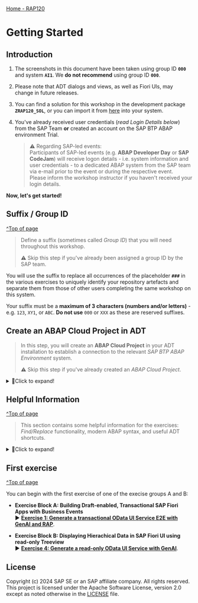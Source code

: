[Home - RAP120](/README.md#exercises)

<!-- Exercise 0: Getting Started -->
# Getting Started

## Introduction

1. The screenshots in this document have been taken using group ID **`000`** and system **`AI1`**. We **do not recommend** using group ID **`000`**. 

2. Please note that ADT dialogs and views, as well as Fiori UIs, may change in future releases.

3. You can find a solution for this workshop in the development package **`ZRAP120_SOL`**, or you can import it from [here](https://github.com/SAP-samples/abap-platform-rap120/) into your system.  

4. You've already received user credentials (_read Login Details below_) from the SAP Team  **or** created an account on the SAP BTP ABAP environment Trial.

    > ⚠ Regarding SAP-led events:        
    > Participants of SAP-led events (e.g. **ABAP Developer Day** or **SAP CodeJam**) will receive logon details - i.e. system information and user credentials - to a dedicated ABAP system from the SAP team via e-mail prior to the event or during the respective event.  
    > Please inform the workshop instructor if you haven't received your login details.

**Now, let's get started!**

<!--
Table of Content:
- [Group ID](#group-id)
- [Create an _ABAP Cloud Project_ in ADT](#create-an-abap-cloud-project-in-adt)
- [Helpful Information](#helpful-information)
  - Find/Replace
  - Modern ABAP Syntax
  - Useful ADT Shortcuts
- [First exercise](#first-exercise)
-->

## Suffix / Group ID 
[^Top of page](#)

> Define a suffix (sometimes called _Group ID_) that you will need throughout this workshop.
> 
> ⚠️ Skip this step if you've already been assigned a group ID by the SAP team.  

  You will use the suffix to replace all occurrences of the placeholder **`###`** in the various exercises to uniquely identify your repository artefacts and separate them from those of other users completing the same workshop on this system.
 
  Your suffix must be a **maximum of 3 characters (numbers and/or letters)** - e.g. `123`, `XY1`, or `ABC`. **Do not use** `000` or `XXX` as these are reserved suffixes.
     

## Create an ABAP Cloud Project in ADT

> In this step, you will create an **ABAP Cloud Project** in your ADT installation to establish a connection to the relevant *SAP BTP ABAP Environment* system.
> 
> ⚠️ Skip this step if you've already created an _ABAP Cloud Project_.

<details>
  <summary>🔵Click to expand!</summary>
   
1. Open the **ABAP** perspective if you have not already done so.

    ![Open ABAP Perspective](images/abap_perspective.png)

2. Now create the **ABAP Cloud Project** as shown on the screenshots provided below.       

    ![Create ABAP Project Cloud 1/2](images/abap_cloud_project01.png)

    ![Create ABAP Project Cloud 2/2](images/abap_cloud_project02.png)

</details>


## Helpful Information
[^Top of page](#)

> This section contains some helpful information for the exercises: _Find/Replace_ functionality, modern ABAP syntax, and useful ADT shortcuts.

<details>
  <summary>🔵Click to expand!</summary>
 
### Find/Replace

In the course of these exercises you will frequently see the task to "_replace the placeholder **`###`** with chosen or assigned suffix". 

For this it's recommended to make use of the **Find/Replace** feature of the Eclipse Editor. It can be opened either via the menu (**_Edit -> Find/Replace..._**) or via **Ctrl+F**.
  
 ![find and replace](images/find01.png)
   
Choosing **Replace All** allows you to replace all ocurrences of **`###`** with your group ID.

  
### Modern ABAP Syntax

The modern, declarative, and expression-oriented ABAP language syntax will be used in the different exercises. It allows developers to write more simple and concise source code using new language features like inline declarations, constructor expressions.

> **Find more information in the ABAP Keyword Documentation**: [ABAP - Programming Language](https://help.sap.com/doc/abapdocu_cp_index_htm/CLOUD/en-US/index.htm?file=abenabap_reference.htm) 

  
### Useful ADT Shortcuts

Here are some useful ADT keyboard shortcuts for the ABAP development in Eclipse.

![ADT Shortcuts](images/adt_shortcuts.png)

More useful ADT shortcuts can be found here: [Link](https://blogs.sap.com/2013/11/21/useful-keyboard-shortcuts-for-abap-in-eclipse/).

> **Info**: You can display the full list of available shortcuts in the **Show Key Assit** in ADT by pressing **Ctrl+Shift+L**.
 
</details>


## First exercise
[^Top of page](#)

You can begin with the first exercise of one of the execise groups A and B:
- **Exercise Block A: Building Draft-enabled, Transactional SAP Fiori Apps with Business Events**      
  ► **[Exercise 1: Generate a transactional OData UI Service E2E with GenAI and RAP](../ex01/README.md)**. 
  
- **Exercise Block B: Displaying Hierachical Data in SAP Fiori UI using read-only Treeview**  
  ► **[Exercise 4: Generate a read-only OData UI Service with GenAI](../ex04/README.md)**. 

## License

Copyright (c) 2024 SAP SE or an SAP affiliate company. All rights reserved. This project is licensed under the Apache Software License, version 2.0 except as noted otherwise in the [LICENSE](LICENSES/Apache-2.0.txt) file.
